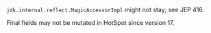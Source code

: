 `jdk.internal.reflect.MagicAccessorImpl` might not stay; see JEP 416.

Final fields may not be mutated in HotSpot since version 17.
